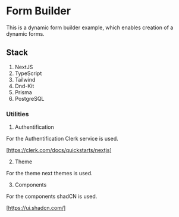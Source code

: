 # Form Builder

This is a dynamic form builder example, which enables creation of a dynamic forms.

## Stack

1.  NextJS
2.  TypeScript
3.  Tailwind
4.  Dnd-Kit
5.  Prisma
6.  PostgreSQL

### Utilities

1.  Authentification

For the Authentification Clerk service is used.

[https://clerk.com/docs/quickstarts/nextjs]

2.  Theme

For the theme next themes is used.

3.  Components

For the components shadCN is used.

[https://ui.shadcn.com/]
